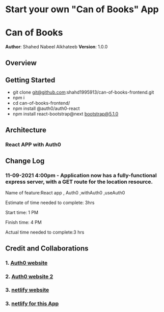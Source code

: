 # Start your own "Can of Books" App

# Can of Books

**Author**: Shahed Nabeel Alkhateeb
**Version**: 1.0.0 

## Overview
<!-- Provide a high level overview of what this application is and why you are building it, beyond the fact that it's an assignment for this class. (i.e. What's your problem domain?) -->

## Getting Started
* git clone git@github.com:shahd1995913/can-of-books-frontend.git
* npm i
* cd can-of-books-frontend/
*  npm install @auth0/auth0-react
*  npm install react-bootstrap@next bootstrap@5.1.0
## Architecture

### React APP with Auth0


## Change Log


### 11-09-2021 4:00pm - Application now has a fully-functional express server, with a GET route for the location resource.

Name of feature:React app , Auth0 ,withAuth0 ,useAuth0

Estimate of time needed to complete: 3hrs

Start time: 1 PM

Finish time: 4 PM

Actual time needed to complete:3 hrs

## Credit and Collaborations
### 1. [Auth0 website](https://auth0.com/docs/libraries/auth0-react)
### 2. [Auth0 website 2](https://manage.auth0.com/dashboard/us/dev-vxvbwp7o/applications/kS3h3swBGwkg9mCfUd9WpuqKch6pLRAb/quickstart)
### 3. [netlify website](https://app.netlify.com/sites/sharp-davinci-b8c193/overview)
### 3. [netlify for this App ](https://week3-lab11.netlify.app/)
